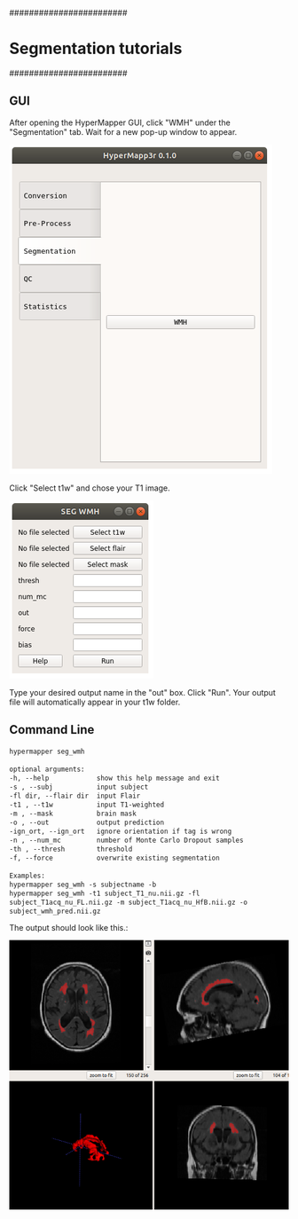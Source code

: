 ########################
# Segmentation tutorials
########################

## GUI

After opening the HyperMapper GUI, click "WMH" under the "Segmentation" tab. Wait for a new pop-up window to appear. 

![](images/hypermapper_gui.png)

Click "Select t1w" and chose your T1 image.

![](images/hypermapper_seg_wmh_popup.png)

Type your desired output name in the "out" box. Click "Run".
Your output file will automatically appear in your t1w folder.


## Command Line

    hypermapper seg_wmh
    
    optional arguments:
    -h, --help            show this help message and exit
    -s , --subj           input subject
    -fl dir, --flair dir  input Flair
    -t1 , --t1w           input T1-weighted
    -m , --mask           brain mask
    -o , --out            output prediction
    -ign_ort, --ign_ort   ignore orientation if tag is wrong
    -n , --num_mc         number of Monte Carlo Dropout samples
    -th , --thresh        threshold
    -f, --force           overwrite existing segmentation
    
    Examples:
    hypermapper seg_wmh -s subjectname -b
    hypermapper seg_wmh -t1 subject_T1_nu.nii.gz -fl subject_T1acq_nu_FL.nii.gz -m subject_T1acq_nu_HfB.nii.gz -o subject_wmh_pred.nii.gz

    
The output should look like this.:

![](images/3d_snap.png)

